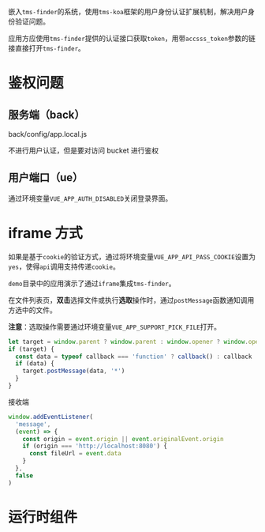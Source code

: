 嵌入`tms-finder`的系统，使用`tms-koa`框架的用户身份认证扩展机制，解决用户身份验证问题。

应用方应使用`tms-finder`提供的认证接口获取`token`，用带`accsss_token`参数的链接直接打开`tms-finder`。

# 鉴权问题

## 服务端（back）

back/config/app.local.js

不进行用户认证，但是要对访问 bucket 进行鉴权

## 用户端口（ue）

通过环境变量`VUE_APP_AUTH_DISABLED`关闭登录界面。

# iframe 方式

如果是基于`cookie`的验证方式，通过将环境变量`VUE_APP_API_PASS_COOKIE`设置为`yes`，使得`api`调用支持传递`cookie`。

`demo`目录中的应用演示了通过`iframe`集成`tms-finder`。

在文件列表页，**双击**选择文件或执行**选取**操作时，通过`postMessage`函数通知调用方选中的文件。

**注意**：选取操作需要通过环境变量`VUE_APP_SUPPORT_PICK_FILE`打开。

```js
let target = window.parent ? window.parent : window.opener ? window.opener : false
if (target) {
  const data = typeof callback === 'function' ? callback() : callback
  if (data) {
    target.postMessage(data, '*')
  }
}
```

接收端

```js
window.addEventListener(
  'message',
  (event) => {
    const origin = event.origin || event.originalEvent.origin
    if (origin === 'http://localhost:8080') {
      const fileUrl = event.data
    }
  },
  false
)
```

# 运行时组件
